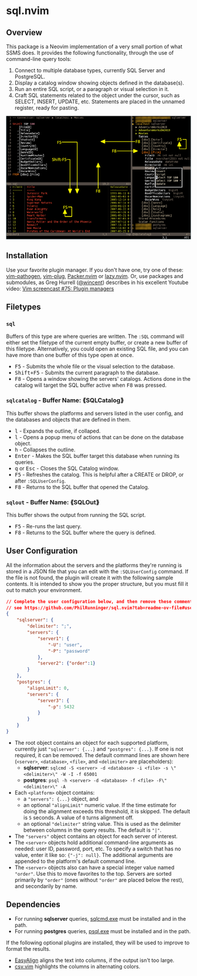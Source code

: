 # sql.nvim

## Overview

This package is a Neovim implementation of a very small portion of what SSMS does. It provides the following functionality, through the use of command-line query tools:

1. Connect to multiple database types, currently SQL Server and PostgreSQL.
1. Display a catalog window showing objects defined in the database(s).
1. Run an entire SQL script, or a paragraph or visual selection in it.
1. Craft SQL statements related to the object under the cursor, such as SELECT, INSERT, UPDATE, etc. Statements are placed in the unnamed register, ready for pasting.

![image](Screenshot.png)

## Installation

Use your favorite plugin manager. If you don't have one, try one of these: [vim-pathogen](https://github.com/tpope/vim-pathogen), [vim-plug](https://github.com/junegunn/vim-plug), [Packer.nvim](https://github.com/wbthomason/packer.nvim) or [lazy.nvim](https://github.com/folke/lazy.nvim). Or, use packages and submodules, as Greg Hurrell ([@wincent](https://github.com/wincent)) describes in his excellent Youtube video: [Vim screencast #75: Plugin managers](https://www.youtube.com/watch?v=X2_R3uxDN6g)

## Filetypes

### `sql`
Buffers of this type are where queries are written. The `:SQL` command will either set the filetype of the current empty buffer, or create a new buffer of this filetype. Alternatively, you could open an existing SQL file, and you can have more than one buffer of this type open at once.

* <kbd>F5</kbd> - Submits the whole file or the visual selection to the database.
* <kbd>Shift+F5</kbd> - Submits the current paragraph to the database.
* <kbd>F8</kbd> - Opens a window showing the servers' catalogs. Actions done in the catalog will target the SQL buffer active when <kbd>F8</kbd> was pressed.

### `sqlcatalog` - Buffer Name: ⟪SQLCatalog⟫
This buffer shows the platforms and servers listed in the user config, and the databases and objects that are defined in them.

* <kbd>l</kbd> - Expands the outline, if collaped.
* <kbd>l</kbd> - Opens a popup menu of actions that can be done on the database object.
* <kbd>h</kbd> - Collapses the outline.
* <kbd>Enter</kbd> - Makes the SQL buffer target this database when running its queries.
* <kbd>q</kbd> or <kbd>Esc</kbd> - Closes the SQL Catalog window.
* <kbd>F5</kbd> - Refreshes the catalog. This is helpful after a CREATE or DROP, or after `:SQLUserConfig`.
* <kbd>F8</kbd> - Returns to the SQL buffer that opened the Catalog.

### `sqlout` - Buffer Name: ⟪SQLOut⟫
This buffer shows the output from running the SQL script.

* <kbd>F5</kbd> - Re-runs the last query.
* <kbd>F8</kbd> - Returns to the SQL buffer where the query is defined.

## User Configuration
All the information about the servers and the platforms they're running is stored in a JSON file that you can edit with the `:SQLUserConfig` command. If the file is not found, the plugin will create it with the following sample contents. It is intended to show you the proper structure, but you must fill it out to match your environment.

```json
// Complete the user configuration below, and then remove these comments. For details,
// see https://github.com/PhilRunninger/sql.nvim?tab=readme-ov-file#user-configuration.
{
    "sqlserver": {
        "delimiter": ";",
        "servers": {
            "server1": {
                "-U": "user",
                "-P": "password"
            },
            "server2": {"order":1}
        }
    },
    "postgres": {
        "alignLimit": 0,
        "servers": {
            "server3": {
                "-p": 5432
            }
        }
    }
}
```
* The root object contains an object for each supported platform, currently just `"sqlserver": {...}` and `"postgres": {...}`. If one is not required, it can be removed. The default command lines are shown here (`<server>`, `<database>`, `<file>`, and `<delimiter>` are placeholders):
    * **sqlserver**: `sqlcmd -S <server> -d <database> -i <file> -s \"<delimiter>\" -W -I -f 65001`
    * **postgres**: `psql -h <server> -d <database> -f <file> -F\"<delimiter>\" -A`
* Each `<platform>` object contains:
    * a `"servers": {...}` object, and
    * an optional `"alignLimit"` numeric value. If the time estimate for doing the alignment exceeds this threshold, it is skipped. The default is `5` seconds. A value of `0` turns alignment off.
    * an optional `"delimiter"` string value. This is used as the delimiter between columns in the query results. The default is `"|"`.
* The `"servers"` object contains an object for each server of interest.
* The `<server>` objects hold additional command-line arguments as needed: user ID, password, port, etc. To specify a switch that has no value, enter it like so: `{"-j": null}`. The additional arguments are appended to the platform's default command line.
* The `<server>` objects also can have a special integer value named `"order"`. Use this to move favorites to the top. Servers are sorted primarily by `"order"` (ones without `"order"` are placed below the rest), and secondarily by name.

## Dependencies
- For running **sqlserver** queries, [sqlcmd.exe](https://learn.microsoft.com/en-us/sql/tools/sqlcmd/sqlcmd-utility?view=sql-server-ver16&tabs=go%2Cwindows&pivots=cs1-cmd) must be installed and in the path.
- For running **postgres** queries, [psql.exe](https://www.postgresql.org/docs/current/app-psql.html) must be installed and in the path.

If the following optional plugins are installed, they will be used to improve to format the results.
- [EasyAlign](https://github.com/junegunn/vim-easy-align) aligns the text into columns, if the output isn't too large.
- [csv.vim](https://github.com/chrisbra/csv.vim) highlights the columns in alternating colors.
